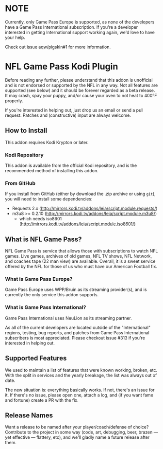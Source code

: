 # NOTE #

Currently, only Game Pass Europe is supported, as none of the developers have a
Game Pass International subscription. If you're a developer interested in
getting International support working again, we'd love to have your help.

Check out issue aqw/pigskin#1 for more information.

# NFL Game Pass Kodi Plugin #

Before reading any further, please understand that this addon is unofficial and
is not endorsed or supported by the NFL in any way. Not all features are
supported (see below) and it should be forever regarded as a beta release. It
may crash, spay your puppy, and/or cause your oven to not heat to 400°F
properly.

If you're interested in helping out, just drop us an email or send a pull
request. Patches and (constructive) input are always welcome.

## How to Install ##

This addon requires Kodi Krypton or later.

### Kodi Repository ###

This addon is available from the official Kodi repository, and is the
recommended method of installing this addon.

### From GitHub ###

If you install from GitHub (either by download the .zip archive or using
``git``), you will need to install some dependencies:

 * Requests 2.x (http://mirrors.kodi.tv/addons/leia/script.module.requests/)
 * m3u8 >= 0.2.10 (http://mirrors.kodi.tv/addons/leia/script.module.m3u8/)
   * which needs iso8601 (http://mirrors.kodi.tv/addons/leia/script.module.iso8601/)

## What is NFL Game Pass? ##

NFL Game Pass is service that allows those with subscriptions to watch NFL
games. Live games, archives of old games, NFL TV shows, NFL Network, and coaches
tape (22 man view) are available. Overall, it is a sweet service offered by the
NFL for those of us who must have our American Football fix.

### What is Game Pass Europe? ###

Game Pass Europe uses WPP/Bruin as its streaming provider(s), and is currently
the only service this addon supports.

### What is Game Pass International? ###

Game Pass International uses NeuLion as its streaming partner.

As all of the current developers are located outside of the "International"
regions, testing, bug reports, and patches from Game Pass International
subscribers is most appreciated. Please checkout issue #313 if you're interested
in helping out.

## Supported Features ##

We used to maintain a list of features that were known working, broken, etc.
With the split in services and the yearly breakage, the list was always out of
date.

The new situation is: everything basically works. If not, there's an issue for
it. If there's no issue, please open one, attach a log, and (if you want fame
and fortune) create a PR with the fix.

## Release Names ##

Want a release to be named after your player/coach/defense of choice? Contribute
to the project in some way (code, art, debugging, beer, brazen — yet effective —
flattery, etc), and we'll gladly name a future release after them.
